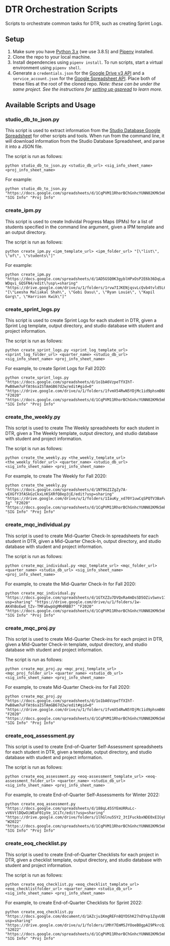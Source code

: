 # DTR Orchestration Scripts
Scripts to orchestrate common tasks for DTR, such as creating Sprint Logs.

## Setup
1. Make sure you have [Python 3.x](https://www.python.org/downloads/) (we use 3.8.5) and [Pipenv](https://pipenv-fork.readthedocs.io/en/latest/#install-pipenv-today) installed.
2. Clone the repo to your local machine.
3. Install dependencies using `pipenv install`. To run scripts, start a virtual environment using `pipenv shell`. 
4. Generate a `credentials.json` for the [Google Drive v3 API](https://developers.google.com/drive/api/v3/quickstart/python) and a `service_account.json` for the [Google Spreadsheet API](https://gspread.readthedocs.io/en/latest/oauth2.html#for-bots-using-service-account). Place both of these files at the root of the cloned repo. _Note: these can be under the same project. See the instructions for [setting up gspread](https://gspread.readthedocs.io/en/latest/oauth2.html#enable-api-access-for-a-project) to learn more._

## Available Scripts and Usage

### studio_db_to_json.py
This script is used to extract information from the [Studio Database Google Spreadsheet](https://docs.google.com/spreadsheets/d/1CqPVM11RhorBChGnhcYUNN02KMk5mhKEbuzQEY4vxQA/edit#gid=0) for other scripts and tools. When run from the command line, it will download information from the Studio Database Spreadsheet, and parse it into a JSON file.

The script is run as follows: 
```commandline
python studio_db_to_json.py <studio_db_url> <sig_info_sheet_name> <proj_info_sheet_name>
```

For example: 
```commandline
python studio_db_to_json.py "https://docs.google.com/spreadsheets/d/1CqPVM11RhorBChGnhcYUNN02KMk5mhKEbuzQEY4vxQA/edit#gid=0" "SIG Info" "Proj Info"
```

### create_ipm.py
This script is used to create Individal Progress Maps (IPMs) for a list of students specified in the command line argument, given a IPM template and an output directory.

The script is run as follows:
```commandline
python create_ipm.py <ipm_template_url> <ipm_folder_url> "[\"list\", \"of\", \"students\"]"
```

For example:
```commandline
python create_ipm.py "https://docs.google.com/spreadsheets/d/1AD5GSQ0K3gyblHPxOsP2E6b36DqLuW-WDqvi_GQSFN4/edit\?usp\=sharing" "https://drive.google.com/drive/u/1/folders/1rvw7IJKENjqsvLcQvb4tvld5L6skjSqH" "[\"Leesha Maliakal Shah\", \"Gobi Dasu\", \"Ryan Louie\", \"Kapil Garg\", \"Harrison Kwik\"]"
```

### create_sprint_logs.py
This script is used to create Sprint Logs for each student in DTR, given a Sprint Log template, output directory, and studio database with student and project information.

The script is run as follows: 
```commandline
python create_sprint_logs.py <sprint_log_template_url> <sprint_log_folder_url> <quarter_name> <studio_db_url> <sig_info_sheet_name> <proj_info_sheet_name>
```

For example, to create Sprint Logs for Fall 2020:
```commandline
python create_sprint_logs.py "https://docs.google.com/spreadsheets/d/1o1bA6VzpeTfXIhT-PwB8wm7uFfAt6saISTAmGB67d2w/edit#gid=0" "https://drive.google.com/drive/u/1/folders/1fvmX54RwN5YDjMc1id9phsmB6OSvfKcQ" "F2020" "https://docs.google.com/spreadsheets/d/1CqPVM11RhorBChGnhcYUNN02KMk5mhKEbuzQEY4vxQA/edit#gid=0" "SIG Info" "Proj Info"
```

### create_the_weekly.py
This script is used to create The Weekly spreadsheets for each student in DTR, given a The Weekly template, output directory, and
studio database with student and project information.

The script is run as follows: 
```commandline
python create_the_weekly.py <the_weekly_template_url> <the_weekly_folder_url> <quarter_name> <studio_db_url> <sig_info_sheet_name> <proj_info_sheet_name>
```

For example, to create The Weekly for Fall 2020:
```commandline
python create_the_weekly.py "https://docs.google.com/spreadsheets/d/1NT9GZIZgZy7A-vEXGfY3fASkGzCkxLnKSXRfQ8ep3jE/edit?usp=sharing" "https://drive.google.com/drive/u/1/folders/1IauKy_xd70Y1uwCqSPQTV3BaFwSOK-Ig" "F2020" "https://docs.google.com/spreadsheets/d/1CqPVM11RhorBChGnhcYUNN02KMk5mhKEbuzQEY4vxQA/edit#gid=0" "SIG Info" "Proj Info"
```

### create_mqc_individual.py
This script is used to create Mid-Quarter Check-In spreadsheets for each student in DTR, given a Mid-Quarter Check-In, output directory, and
studio database with student and project information.

The script is run as follows: 
```commandline
python create_mqc_individual.py <mqc_template_url> <mqc_folder_url> <quarter_name> <studio_db_url> <sig_info_sheet_name> <proj_info_sheet_name>
```

For example, to create the Mid-Quarter Check-In for Fall 2020:
```commandline
python create_mqc_individual.py "https://docs.google.com/spreadsheets/d/1GTXZZu7DVQxRa4mDsSD5OZivSwnv17nwAV6mroKztSs/edit?usp=sharing" "https://drive.google.com/drive/u/1/folders/1w-AK4hBoEwd_tZv-TMFabwpUgMR4RBB7" "F2020" "https://docs.google.com/spreadsheets/d/1CqPVM11RhorBChGnhcYUNN02KMk5mhKEbuzQEY4vxQA/edit#gid=0" "SIG Info" "Proj Info"
```

### create_mqc_proj.py
This script is used to create Mid-Quarter Check-ins for each project in DTR, given a Mid-Quarter Check-in template, output directory, and studio database with student and project information.

The script is run as follows:
```commandline
python create_mqc_proj.py <mqc_proj_template_url> <mqc_proj_folder_url> <quarter_name> <studio_db_url> <sig_info_sheet_name> <proj_info_sheet_name>
```

For example, to create Mid-Quarter Check-ins for Fall 2020:
```commandline
python create_mqc_proj.py "https://docs.google.com/spreadsheets/d/1o1bA6VzpeTfXIhT-PwB8wm7uFfAt6saISTAmGB67d2w/edit#gid=0" "https://drive.google.com/drive/u/1/folders/1fvmX54RwN5YDjMc1id9phsmB6OSvfKcQ" "F2020" "https://docs.google.com/spreadsheets/d/1CqPVM11RhorBChGnhcYUNN02KMk5mhKEbuzQEY4vxQA/edit#gid=0" "SIG Info" "Proj Info"
```

### create_eoq_assessment.py
This script is used to create End-of-Quarter Self-Assessment spreadsheets for each student in DTR, given a template, output directory, and
studio database with student and project information.

The script is run as follows:
```commandline
python create_eoq_assessment.py <eoq-assessment_template_url> <eoq-assessment_folder_url> <quarter_name> <studio_db_url> <sig_info_sheet_name> <proj_info_sheet_name>
```

For example, to create End-of-Quarter Self-Assessments for Winter 2022:
```commandline
python create_eoq_assessment.py "https://docs.google.com/spreadsheets/d/188qL45SYEmURRuLc-vV6VtlDQwOiWEaF01yVe_1CiTc/edit?usp=sharing" "https://drive.google.com/drive/folders/1lhGlnu5SY2_3tIFuckbxNDE0xEIGyFFL" "W2022" "https://docs.google.com/spreadsheets/d/1CqPVM11RhorBChGnhcYUNN02KMk5mhKEbuzQEY4vxQA/edit#gid=0" "SIG Info" "Proj Info"
```

### create_eoq_checklist.py
This script is used to create End-of-Quarter Checklists for each project in DTR, given a checklist template, output directory, and studio database with student and project information.

The script is run as follows:
```commandline
python create_eoq_checklist.py <eoq_checklist_template_url> <eoq_checklistfolder_url> <quarter_name> <studio_db_url> <sig_info_sheet_name> <proj_info_sheet_name>
```

For example, to create End-of-Quarter Checklists for Sprint 2022:
```commandline
python create_eoq_checklist.py "https://docs.google.com/document/d/1AZcju1KmgREFn8QYDShK27nDYxp1ZqvU8BxyKp17a1I/edit?usp=sharing" "https://drive.google.com/drive/u/1/folders/1MhY7EmMSJYOoeBOgpAI9PkrcQJMAHleS" "S2022" "https://docs.google.com/spreadsheets/d/1CqPVM11RhorBChGnhcYUNN02KMk5mhKEbuzQEY4vxQA/edit#gid=0" "SIG Info" "Proj Info"
